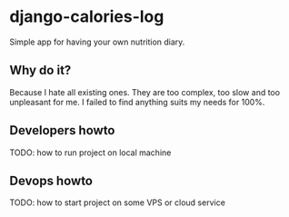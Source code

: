 # django-calories-log
Simple app for having your own nutrition diary.

## Why do it?

Because I hate all existing ones. They are too complex, too slow and too unpleasant for me. I failed to find anything suits my needs for 100%.

## Developers howto

TODO: how to run project on local machine

## Devops howto

TODO: how to start project on some VPS or cloud service

